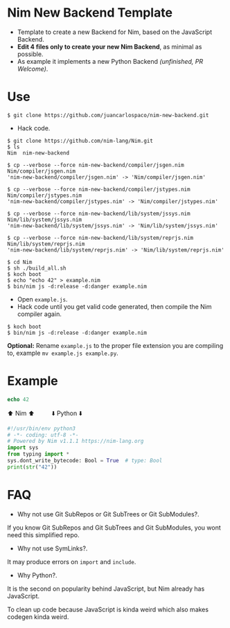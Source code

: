 # Nim New Backend Template

- Template to create a new Backend for Nim, based on the JavaScript Backend.
- **Edit 4 files only to create your new Nim Backend**, as minimal as possible.
- As example it implements a new Python Backend *(unfinished, PR Welcome)*.


# Use

```
$ git clone https://github.com/juancarlospaco/nim-new-backend.git
```

- Hack code.

```console
$ git clone https://github.com/nim-lang/Nim.git
$ ls
Nim  nim-new-backend

$ cp --verbose --force nim-new-backend/compiler/jsgen.nim Nim/compiler/jsgen.nim
'nim-new-backend/compiler/jsgen.nim' -> 'Nim/compiler/jsgen.nim'

$ cp --verbose --force nim-new-backend/compiler/jstypes.nim Nim/compiler/jstypes.nim
'nim-new-backend/compiler/jstypes.nim' -> 'Nim/compiler/jstypes.nim'

$ cp --verbose --force nim-new-backend/lib/system/jssys.nim Nim/lib/system/jssys.nim
'nim-new-backend/lib/system/jssys.nim' -> 'Nim/lib/system/jssys.nim'

$ cp --verbose --force nim-new-backend/lib/system/reprjs.nim Nim/lib/system/reprjs.nim
'nim-new-backend/lib/system/reprjs.nim' -> 'Nim/lib/system/reprjs.nim'

$ cd Nim
$ sh ./build_all.sh
$ koch boot
$ echo "echo 42" > example.nim
$ bin/nim js -d:release -d:danger example.nim
```

- Open `example.js`.
- Hack code until you get valid code generated, then compile the Nim compiler again.

```console
$ koch boot
$ bin/nim js -d:release -d:danger example.nim
```

**Optional:**
Rename `example.js` to the proper file extension you are compiling to,
example `mv example.js example.py`.


# Example

```nim
echo 42
```
:arrow_up: Nim :arrow_up: &nbsp;&nbsp;&nbsp;&nbsp;&nbsp;&nbsp;&nbsp;&nbsp; :arrow_down: Python :arrow_down:
```python
#!/usr/bin/env python3
# -*- coding: utf-8 -*-
# Powered by Nim v1.1.1 https://nim-lang.org
import sys
from typing import *
sys.dont_write_bytecode: Bool = True  # type: Bool
print(str("42"))
```


# FAQ

- Why not use Git SubRepos or Git SubTrees or Git SubModules?.

If you know Git SubRepos and Git SubTrees and Git SubModules,
you wont need this simplified repo.

- Why not use SymLinks?.

It may produce errors on `import` and `include`.

- Why Python?.

It is the second on popularity behind JavaScript, but Nim already has JavaScript.

To clean up code because JavaScript is kinda weird which also makes codegen kinda weird.
